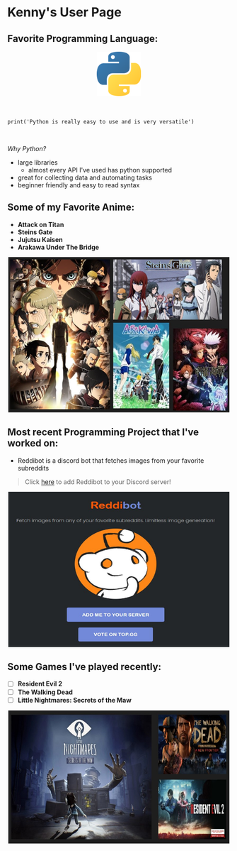 # Kenny's User Page

## Favorite Programming Language:
<p align="center">
  <img width="100" height="100" src="images/python_logo.png">
</p>
</br>

`print('Python is really easy to use and is very versatile')`

</br>

_Why Python?_
- large libraries
  - almost every API I've used has python supported
- great for collecting data and automating tasks
- beginner friendly and easy to read syntax

## Some of my Favorite Anime:
- **Attack on Titan**
- **Steins Gate**
- **Jujutsu Kaisen**
- **Arakawa Under The Bridge**

<p align="center">
  <img width="500" height="350" src="images/fav_anime.jpg">
</p>


## Most recent Programming Project that I've worked on:

- Reddibot is a discord bot that fetches images from your favorite subreddits

> Click [here](https://www.reddibot.me/) to add Reddibot to your Discord server!
<p align="center">
  <img width="500" height="350" src="images/reddibot.jpg">
</p>


## Some Games I've played recently:
- [ ] **Resident Evil 2**
- [ ] **The Walking Dead**
- [ ] **Little Nightmares: Secrets of the Maw**
<p align="center">
  <img width="500" height="300" src="images/fav_games.jpg">
</p>